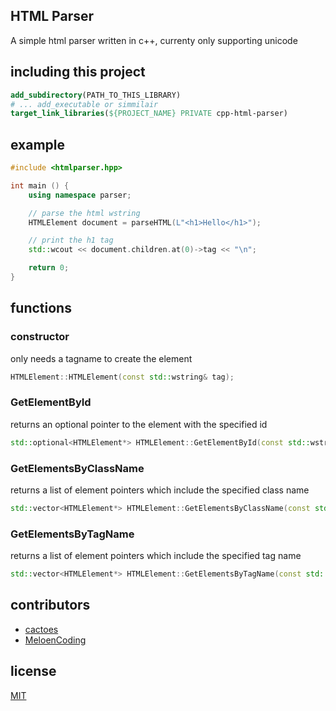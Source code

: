 ## HTML Parser
A simple html parser written in c++, currenty only supporting unicode

## including this project
```cmake
add_subdirectory(PATH_TO_THIS_LIBRARY)
# ... add_executable or simmilair
target_link_libraries(${PROJECT_NAME} PRIVATE cpp-html-parser)
```

## example
```cpp
#include <htmlparser.hpp>

int main () {
    using namespace parser;

    // parse the html wstring
    HTMLElement document = parseHTML(L"<h1>Hello</h1>");

    // print the h1 tag
    std::wcout << document.children.at(0)->tag << "\n";

    return 0;
}
```

## functions
### constructor
only needs a tagname to create the element
```cpp
HTMLElement::HTMLElement(const std::wstring& tag);
```
### GetElementById
returns an optional pointer to the element with the specified id
```cpp
std::optional<HTMLElement*> HTMLElement::GetElementById(const std::wstring& idName);
```

### GetElementsByClassName
returns a list of element pointers which include the specified class name
```cpp
std::vector<HTMLElement*> HTMLElement::GetElementsByClassName(const std::wstring& className);
```

### GetElementsByTagName
returns a list of element pointers which include the specified tag name
```cpp
std::vector<HTMLElement*> HTMLElement::GetElementsByTagName(const std::wstring& tagName);
```

## contributors
* [cactoes](@cactoes)
* [MeloenCoding](@MeloenCoding)

## license
[MIT](LICENSE)